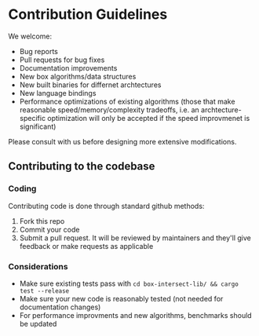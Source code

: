 # Contribution Guidelines

We welcome:

- Bug reports
- Pull requests for bug fixes
- Documentation improvements
- New box algorithms/data structures
- New built binaries for differnet archtectures
- New language bindings
- Performance optimizations of existing algorithms (those that make reasonable speed/memory/complexity tradeoffs, i.e. an archtecture-specific optimization will only be accepted if the speed improvmenet is significant)

Please consult with us before designing more extensive modifications.

## Contributing to the codebase

### Coding

Contributing code is done through standard github methods:

1. Fork this repo
2. Commit your code
3. Submit a pull request. It will be reviewed by maintainers and they'll give feedback or make requests as applicable

### Considerations
- Make sure existing tests pass with `cd box-intersect-lib/ && cargo test --release`
- Make sure your new code is reasonably tested (not needed for documentation changes)
- For performance improvments and new algorithms, benchmarks should be updated
